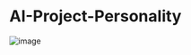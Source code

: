 # AI-Project-Personality

![image](https://user-images.githubusercontent.com/79132498/212388987-1edbcb00-5e13-416c-9908-0f7e5ed72e80.png)
